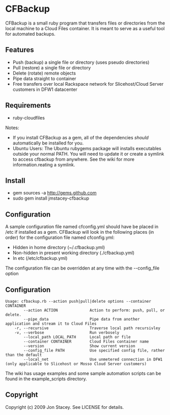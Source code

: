 CFBackup
=========

CFBackup is a small ruby program that transfers files or directories from the local machine to a Cloud Files container. It is meant to serve as a useful tool for automated backups.

Features
-----------

* Push (backup) a single file or directory (uses pseudo directories)
* Pull (restore) a single file or directory
* Delete (rotate) remote objects
* Pipe data straight to container
* Free transfers over local Rackspace network for Slicehost/Cloud Server 
  customers in DFW1 datacenter
	
Requirements
--------------

* ruby-cloudfiles

Notes: 
* If you install CFBackup as a gem, all of the dependencies _should_ automatically be installed for you.
* Ubuntu Users: The Ubuntu rubygems package will installs executables outside your normal PATH. You will
  need to update it or create a symlink to access cfbackup from anywhere. See the wiki for more information.reating a symlink.

Install
-----------

* gem sources -a http://gems.github.com
* sudo gem install jmstacey-cfbackup

Configuration
-----------

A sample configuration file named cfconfig.yml should have be placed in /etc if installed as a gem.
CFBackup will look in the following places (in order) for the configuration file named cfconfig.yml:

* Hidden in home directory (~/.cfbackup.yml)
* Non-hidden in present working directory (./cfbackup.yml)
* In etc (/etc/cfbackup.yml)

The configuration file can be overridden at any time with the --config_file option

Configuration
-----------

    Usage: cfbackup.rb --action push|pull|delete options --container CONTAINER
            --action ACTION              Action to perform: push, pull, or delete.
            --pipe_data                  Pipe data from another application and stream it to Cloud Files
        -r, --recursive                  Traverse local path recursivley
        -v, --verbose                    Run verbosely
            --local_path LOCAL_PATH      Local path or file
            --container CONTAINER        Cloud Files container name
            --version                    Show current version
            --config_file PATH           Use specified config file, rather than the default
            --local_net                  Use unmetered connection in DFW1 (only applicable to Slicehost or Mosso Cloud Server customers)
            
The wiki has usage examples and some sample automation scripts can be found in the example_scripts directory.

Copyright
------------

Copyright (c) 2009 Jon Stacey. See LICENSE for details.